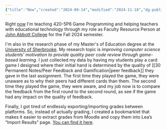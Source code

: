 ```yaml
---
{"title":"Now","created":"2024-09-14","modified":"2024-11-18","dg-publish":true,"dg-permalink":"now","permalink":"/now/","dgPassFrontmatter":true,"updated":"2024-11-18"}
---
```



Right [now](https://nownownow.com/about) I'm teaching 420-5P6 Game Programming and helping teachers with educational technology through my role as Faculty Resource Person at [John Abbott College](https://johnabbott.qc.ca) for the Fall 2024 semester.

I'm also in the research phase of my Master's of Education degree at the [University of Sherbrooke](https://usherbrooke.ca). My research topic is _improving computer science students' motivation to provide quality peer code review through game-based learning_. I just collected my data by having my students play a card game I designed where their initial hand is determined by the quality of [[30 Permanent Notes/Peer Feedback and Gamification\|peer feedback]] they gave in the last assignment. The first time they played the game, they were unaware as to why their peers had different cards than them. The second time they played the game, they were aware, and my job now is to compare the feedback from the first round to the second round, as see if the game had any impact on the quality of feedback.

Finally, I got tired of endlessly exporting/importing grades between platforms. So, instead of actually grading, I created a bookmarklet that makes it easier to extract grades from Moodle and copy them into Lea’s “Import Results” page. [You can find it here](https://vikramsinghmtl.github.io/moodlea/).
